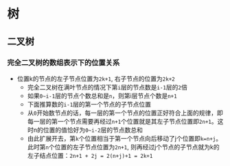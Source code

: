 # 树
## 二叉树
### 完全二叉树的数组表示下的位置关系

- 位置k的节点的左子节点位置为`2k+1`, 右子节点的位置为`2k+2`
  - 完全二叉树在满叶节点的情况下第`i`层的节点数是`i-1`层的`2`倍
  - 如果`0~i-1`层的节点个数总和是`n`，则第i层节点个数是`n+1`
  - 下面推算数的`i-1`层的第一个节点的子节点位置
  - 从`0`开始数节点的话，每一层的第一个节点的位置正好符合上面的规律，即每一层的第一个节点需要再经过`n+1`个位置就是其左子节点位置即`2n+1`。这时n的位置的值恰好为`0~i-2`层的节点数总和
  - 由此扩展开去，第`k`个位置相当于第一个节点向后移动了j个位置即`k=n+j`。此时第`n`个位置的左子节点位置为`2n+1`, 则再经过j个节点的子节点就为k的左子结点位置：`2n+1 + 2j = 2(n+j)+1 = 2k+1`